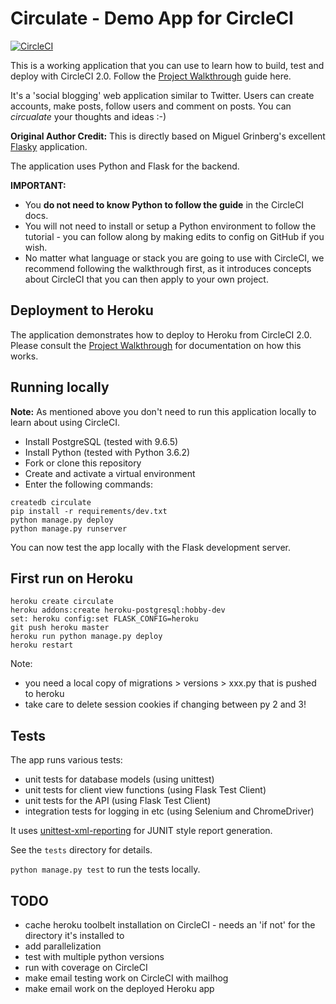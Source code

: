 # Circulate - Demo App for CircleCI

[![CircleCI](https://circleci.com/gh/keybits/circulate.svg?style=svg&circle-token=73c3707a68357dbe9a2cab42145291ce1840133d)](https://circleci.com/gh/keybits/circulate)

This is a working application that you can use to learn how to build, test and deploy with CircleCI 2.0. Follow the [Project Walkthrough](https://circleci.com/docs/2.0/project-walkthrough/) guide here.

It's a 'social blogging' web application similar to Twitter. Users can create accounts, make posts, follow users and comment on posts. You can *circualate* your thoughts and ideas :-)

**Original Author Credit:** This is directly based on Miguel Grinberg's excellent [Flasky](https://github.com/miguelgrinberg/flasky) application.

The application uses Python and Flask for the backend.

**IMPORTANT:**

- You **do not need to know Python to follow the guide** in the CircleCI docs.
- You will not need to install or setup a Python environment to follow the tutorial - you can follow along by making edits to config on GitHub if you wish.
- No matter what language or stack you are going to use with CircleCI, we recommend following the walkthrough first, as it introduces concepts about CircleCI that you can then apply to your own project.

## Deployment to Heroku

The application demonstrates how to deploy to Heroku from CircleCI 2.0. Please consult the [Project Walkthrough](https://circleci.com/docs/2.0/project-walkthrough/) for documentation on how this works.

## Running locally

**Note:** As mentioned above you don't need to run this application locally to learn about using CircleCI.

- Install PostgreSQL (tested with 9.6.5)
- Install Python (tested with Python 3.6.2)
- Fork or clone this repository
- Create and activate a virtual environment
- Enter the following commands:

```
createdb circulate
pip install -r requirements/dev.txt
python manage.py deploy
python manage.py runserver
```

You can now test the app locally with the Flask development server.

## First run on Heroku

```
heroku create circulate
heroku addons:create heroku-postgresql:hobby-dev
set: heroku config:set FLASK_CONFIG=heroku
git push heroku master
heroku run python manage.py deploy
heroku restart
```

Note: 

- you need a local copy of migrations > versions > xxx.py that is pushed to heroku
- take care to delete session cookies if changing between py 2 and 3!

## Tests

The app runs various tests:

- unit tests for database models (using unittest)
- unit tests for client view functions (using Flask Test Client)
- unit tests for the API (using Flask Test Client)
- integration tests for logging in etc (using Selenium and ChromeDriver)

It uses [unittest-xml-reporting](https://github.com/xmlrunner/unittest-xml-reporting) for JUNIT style report generation.

See the `tests` directory for details.

`python manage.py test` to run the tests locally.


## TODO

- cache heroku toolbelt installation on CircleCI - needs an 'if not' for the directory it's installed to
- add parallelization
- test with multiple python versions
- run with coverage on CircleCI
- make email testing work on CircleCI with mailhog
- make email work on the deployed Heroku app
